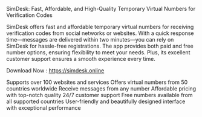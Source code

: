 SimDesk: Fast, Affordable, and High-Quality Temporary Virtual Numbers for Verification Codes



SimDesk offers fast and affordable temporary virtual numbers for receiving verification codes from social networks or websites. With a quick response time—messages are delivered within two minutes—you can rely on SimDesk for hassle-free registrations. The app provides both paid and free number options, ensuring flexibility to meet your needs. Plus, its excellent customer support ensures a smooth experience every time.

Download Now : https://simdesk.online

Supports over 100 websites and services
Offers virtual numbers from 50 countries worldwide
Receive messages from any number
Affordable pricing with top-notch quality
24/7 customer support
Free numbers available from all supported countries
User-friendly and beautifully designed interface with exceptional performance
